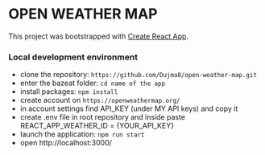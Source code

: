 # OPEN WEATHER MAP 

This project was bootstrapped with [Create React App](https://github.com/facebook/create-react-app).

### Local development environment

- clone the repository: `https://github.com/Dujma8/open-weather-map.git`
- enter the bazeat folder: `cd name of the app`
- install packages: `npm install`
- create account on `https://openweathermap.org/`
- in account settings find API_KEY (under MY API keys) and copy it 
- create .env file in root repository and inside paste REACT_APP_WEATHER_ID = {YOUR_API_KEY} 
- launch the application: `npm run start`
- open http://localhost:3000/
